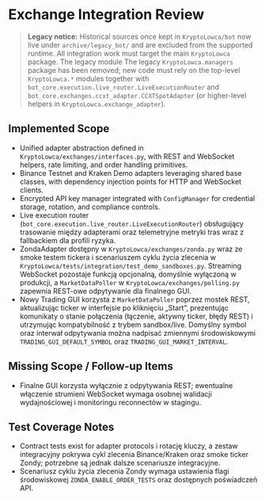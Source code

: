 # Exchange Integration Review

> **Legacy notice:** Historical sources once kept in `KryptoLowca/bot` now live under
> `archive/legacy_bot/` and are excluded from the supported runtime. All integration
> work must target the main `KryptoLowca` package. The legacy module
> The legacy `KryptoLowca.managers` package has been removed; new code must rely on
> the top-level `KryptoLowca.*` modules together with
> `bot_core.execution.live_router.LiveExecutionRouter` and
> `bot_core.exchanges.ccxt_adapter.CCXTSpotAdapter` (or higher-level helpers in
> `KryptoLowca.exchange_adapter`).

## Implemented Scope
- Unified adapter abstraction defined in `KryptoLowca/exchanges/interfaces.py`, with REST and WebSocket helpers, rate limiting, and order handling primitives.
- Binance Testnet and Kraken Demo adapters leveraging shared base classes, with dependency injection points for HTTP and WebSocket clients.
- Encrypted API key manager integrated with `ConfigManager` for credential storage, rotation, and compliance controls.
- Live execution router (`bot_core.execution.live_router.LiveExecutionRouter`) obsługujący trasowanie między adapterami oraz telemetryjne
  metryki tras wraz z fallbackiem dla profili ryzyka.
- ZondaAdapter dostępny w `KryptoLowca/exchanges/zonda.py` wraz ze smoke testem tickera i scenariuszem cyklu życia zlecenia w `KryptoLowca/tests/integration/test_demo_sandboxes.py`. Streaming WebSocket pozostaje funkcją opcjonalną, domyślnie wyłączoną w produkcji, a `MarketDataPoller` w `KryptoLowca/exchanges/polling.py` zapewnia REST-owe odpytywanie dla finalnego GUI.
- Nowy Trading GUI korzysta z `MarketDataPoller` poprzez mostek REST, aktualizując ticker w interfejsie po kliknięciu „Start”, prezentując komunikaty o stanie połączenia (łączenie, aktywny ticker, błędy REST) i utrzymując kompatybilność z trybem sandbox/live. Domyślny symbol oraz interwał odpytywania można nadpisać zmiennymi środowiskowymi `TRADING_GUI_DEFAULT_SYMBOL` oraz `TRADING_GUI_MARKET_INTERVAL`.

## Missing Scope / Follow-up Items
- Finalne GUI korzysta wyłącznie z odpytywania REST; ewentualne włączenie strumieni WebSocket wymaga osobnej walidacji wydajnościowej i monitoringu reconnectów w stagingu.

## Test Coverage Notes
- Contract tests exist for adapter protocols i rotację kluczy, a zestaw integracyjny pokrywa cykl zlecenia Binance/Kraken oraz smoke ticker Zondy; potrzebne są jednak dalsze scenariusze integracyjne.
- Scenariusz cyklu życia zlecenia Zondy wymaga ustawienia flagi środowiskowej `ZONDA_ENABLE_ORDER_TESTS` oraz dostępnych poświadczeń API.

